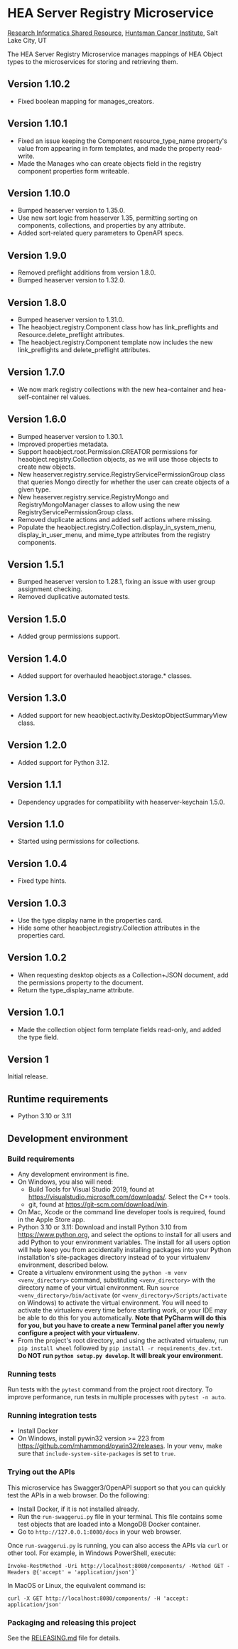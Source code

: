 # HEA Server Registry Microservice
[Research Informatics Shared Resource](https://risr.hci.utah.edu), [Huntsman Cancer Institute](https://healthcare.utah.edu/huntsmancancerinstitute/),
Salt Lake City, UT

The HEA Server Registry Microservice manages mappings of HEA Object types to the microservices for storing and
retrieving them.


## Version 1.10.2
* Fixed boolean mapping for manages_creators.

## Version 1.10.1
* Fixed an issue keeping the Component resource_type_name property's value from appearing in form templates, and made
  the property read-write.
* Made the Manages who can create objects field in the registry component properties form writeable.

## Version 1.10.0
* Bumped heaserver version to 1.35.0.
* Use new sort logic from heaserver 1.35, permitting sorting on components, collections, and properties by any
  attribute.
* Added sort-related query parameters to OpenAPI specs.

## Version 1.9.0
* Removed preflight additions from version 1.8.0.
* Bumped heaserver version to 1.32.0.

## Version 1.8.0
* Bumped heaserver version to 1.31.0.
* The heaobject.registry.Component class how has link_preflights and Resource.delete_preflight attributes.
* The heaobject.registry.Component template now includes the new link_preflights and delete_preflight attributes.

## Version 1.7.0
* We now mark registry collections with the new hea-container and hea-self-container rel values.

## Version 1.6.0
* Bumped heaserver version to 1.30.1.
* Improved properties metadata.
* Support heaobject.root.Permission.CREATOR permissions for heaobject.registry.Collection objects, as we will use those
  objects to create new objects.
* New heaserver.registry.service.RegistryServicePermissionGroup class that queries Mongo directly for whether the user
  can create objects of a given type.
* New heaserver.registry.service.RegistryMongo and RegistryMongoManager classes to allow using the new
  RegistryServicePermissionGroup class.
* Removed duplicate actions and added self actions where missing.
* Populate the heaobject.registry.Collection.display_in_system_menu, display_in_user_menu, and mime_type attributes
  from the registry components.

## Version 1.5.1
* Bumped heaserver version to 1.28.1, fixing an issue with user group assignment checking.
* Removed duplicative automated tests.

## Version 1.5.0
* Added group permissions support.

## Version 1.4.0
* Added support for overhauled heaobject.storage.* classes.

## Version 1.3.0
* Added support for new heaobject.activity.DesktopObjectSummaryView class.

## Version 1.2.0
* Added support for Python 3.12.

## Version 1.1.1
* Dependency upgrades for compatibility with heaserver-keychain 1.5.0.

## Version 1.1.0
* Started using permissions for collections.

## Version 1.0.4
* Fixed type hints.

## Version 1.0.3
* Use the type display name in the properties card.
* Hide some other heaobject.registry.Collection attributes in the properties card.


## Version 1.0.2
* When requesting desktop objects as a Collection+JSON document, add the permissions property to the document.
* Return the type_display_name attribute.

## Version 1.0.1
* Made the collection object form template fields read-only, and added the type field.

## Version 1
Initial release.

## Runtime requirements
* Python 3.10 or 3.11

## Development environment

### Build requirements
* Any development environment is fine.
* On Windows, you also will need:
    * Build Tools for Visual Studio 2019, found at https://visualstudio.microsoft.com/downloads/. Select the C++ tools.
    * git, found at https://git-scm.com/download/win.
* On Mac, Xcode or the command line developer tools is required, found in the Apple Store app.
* Python 3.10 or 3.11: Download and install Python 3.10 from https://www.python.org, and select the options to install
for all users and add Python to your environment variables. The install for all users option will help keep you from
accidentally installing packages into your Python installation's site-packages directory instead of to your virtualenv
environment, described below.
* Create a virtualenv environment using the `python -m venv <venv_directory>` command, substituting `<venv_directory>`
with the directory name of your virtual environment. Run `source <venv_directory>/bin/activate` (or `<venv_directory>/Scripts/activate` on Windows) to activate the virtual
environment. You will need to activate the virtualenv every time before starting work, or your IDE may be able to do
this for you automatically. **Note that PyCharm will do this for you, but you have to create a new Terminal panel
after you newly configure a project with your virtualenv.**
* From the project's root directory, and using the activated virtualenv, run `pip install wheel` followed by
  `pip install -r requirements_dev.txt`. **Do NOT run `python setup.py develop`. It will break your environment.**

### Running tests
Run tests with the `pytest` command from the project root directory. To improve performance, run tests in multiple
processes with `pytest -n auto`.

### Running integration tests
* Install Docker
* On Windows, install pywin32 version >= 223 from https://github.com/mhammond/pywin32/releases. In your venv, make sure that
`include-system-site-packages` is set to `true`.

### Trying out the APIs
This microservice has Swagger3/OpenAPI support so that you can quickly test the APIs in a web browser. Do the following:
* Install Docker, if it is not installed already.
* Run the `run-swaggerui.py` file in your terminal. This file contains some test objects that are loaded into a MongoDB
  Docker container.
* Go to `http://127.0.0.1:8080/docs` in your web browser.

Once `run-swaggerui.py` is running, you can also access the APIs via `curl` or other tool. For example, in Windows
PowerShell, execute:
```
Invoke-RestMethod -Uri http://localhost:8080/components/ -Method GET -Headers @{'accept' = 'application/json'}`
```
In MacOS or Linux, the equivalent command is:
```
curl -X GET http://localhost:8080/components/ -H 'accept: application/json'
```


### Packaging and releasing this project
See the [RELEASING.md](RELEASING.md) file for details.
